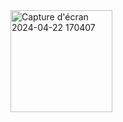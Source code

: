 <img width="163" alt="Capture d'écran 2024-04-22 170407" src="https://github.com/RyhabElmoncer/AfficheFlutter/assets/126770762/5c3708e8-4008-43e8-88d6-1ab2f5c643db">
